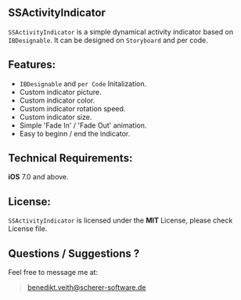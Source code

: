 **SSActivityIndicator**
-
`SSActivityIndicator` is a simple dynamical activity indicator based on `IBDesignable`. It can be designed on `Storyboard` and per code.

**Features:**
-
*  `IBDesignable` and `per Code` Initalization.
*  Custom indicator picture.
*  Custom indicator color.
*  Custom indicator rotation speed.
*  Custom indicator size.
*  Simple 'Fade In' / 'Fade Out' animation.
*  Easy to beginn / end the indicator.

**Technical Requirements:**
-
**iOS** 7.0 and above.

**License:**
-
`SSActivityIndicator` is licensed under the **MIT** License, please check License file.

**Questions / Suggestions ?**
-
Feel free to message me at:

> benedikt.veith@scherer-software.de

